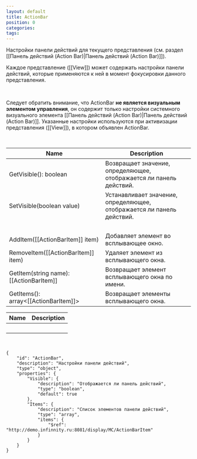 ```yaml
---
layout: default
title: ActionBar
position: 0
categories: 
tags: 
---
```


Настройки панели действий для текущего представления (см. раздел [[Панель действий (Action Bar)|Панель действий (Action Bar)]]).   

Каждое представление ([[View]]) может содержать настройки панели действий, которые применяются к ней в момент фокусировки данного представления.

   

Следует обратить внимание, что ActionBar **не является визуальным элементом управления**, он содержит только настройки системного визуального элемента [[Панель действий (Action Bar)|Панель действий (Action Bar)]]. Указанные настройки используются при активизации представления ([[View]]), в котором объявлен ActionBar.

   

|Name|Description|
|----|-----------|
|GetVisible(): boolean|Возвращает значение, определяющее, отображается ли панель действий.|
|SetVisible(boolean value)|Устанавливает значение, определяющее, отображается ли панель действий.|
| | |
|AddItem([[ActionBarItem]] item)|Добавляет элемент во всплывающее окно.|
|RemoveItem([[ActionBarItem]] item)|Удаляет элемент из всплывающего окна.|
|GetItem(string name): [[ActionBarItem]]|Возвращает элемент всплывающего окна по имени.|
|GetItems(): array<[[ActionBarItem]]>|Возвращает элементы всплывающего окна.|

|Name|Description|
|----|-----------|
| | |

  

```
{
	"id": "ActionBar",
	"description": "Настройки панели действий",
	"type": "object",
	"properties": {
		"Visible": {
			"description": "Отображается ли панель действий",
			"type": "boolean",
			"default": true
		},
		"Items": {
			"description": "Список элементов панели действий",
			"type": "array",
			"items": {
				"$ref": "http://demo.infinnity.ru:8081/display/MC/ActionBarItem"
			}
		}
	}
}
```

 

 

